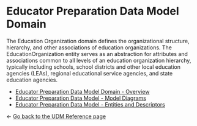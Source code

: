 # Educator Preparation Data Model Domain

The Education Organization domain defines the organizational structure,
hierarchy, and other associations of education organizations. The
EducationOrganization entity serves as an abstraction for attributes and
associations common to all levels of an education organization hierarchy,
typically including schools, school districts and other local education agencies
(LEAs), regional educational service agencies, and state education agencies.

* [Educator Preparation Data Model Domain - Overview](./overview.md)
* [Educator Preparation Data Model - Model Diagrams](./model-diagrams.md)
* [Educator Preparation Data Model - Entities and
    Descriptors](./entities-references-and-descriptors.md)

← [Go back to the UDM Reference page](../readme.md)

